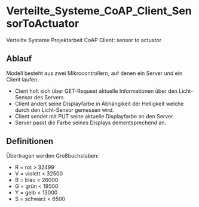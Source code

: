 # Verteilte_Systeme_CoAP_Client_SensorToActuator
 Verteilte Systeme Projektarbeit CoAP Client: sensor to actuator


## Ablauf
Modell besteht aus zwei Mikrocontrollern, auf denen ein Server und ein Client laufen.

- Cient holt sich über GET-Request aktuelle Informationen über den Licht-Sensor des Servers.
- Client ändert seine Displayfarbe in Abhängikeit der Helligkeit welche durch den Licht-Sensor gemessen wird.
- Client sendet mit PUT seine aktuelle Displayfarbe an den Server.
- Server passt die Farbe seines Displays dementsprechend an.

## Definitionen
Übertragen werden Großbuchstaben: 
 - R = rot     > 32499
 - V = violett < 32500
 - B = blau    < 26000
 - G = grün    < 19500
 - Y = gelb    < 13000
 - S = schwarz < 6500
 
 
